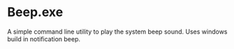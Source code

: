 # Beep.exe

A simple command line utility to play the system beep sound. Uses windows build in notification beep.
